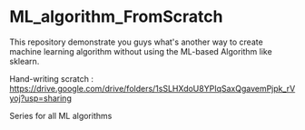 # ML_algorithm_FromScratch
This repository demonstrate you guys what's another way to create machine learning algorithm without using the ML-based Algorithm like sklearn.

Hand-writing scratch : https://drive.google.com/drive/folders/1sSLHXdoU8YPIqSaxQgavemPjpk_rVyoj?usp=sharing

Series for all ML algorithms
